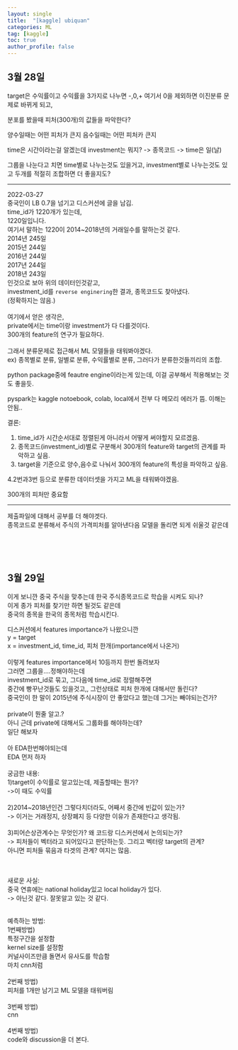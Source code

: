 ```yaml
---
layout: single
title:  "[kaggle] ubiquan"
categories: ML
tag: [kaggle]
toc: true
author_profile: false
---
```


## 3월 28일

target은 수익률이고
수익률을 3가지로 나누면
-,0,+ 여기서 0을 제외하면
이진분류 문제로 바뀌게 되고,

분포를 봤을때 피처(300개)의 값들을 파악한다?

양수일때는 어떤 피처가 큰지
음수일때는 어떤 피처카 큰지


time은 시간이라는걸 알겠는데
investment는 뭐지?
-> 종목코드
-> time은 일(날)

그룹을 나눈다고 치면 time별로 나누는것도 있을거고, investment별로 나누는것도 있고
두개를 적절히 조합하면 더 좋을지도?

-----------------------------------------
2022-03-27<br/>
중국인이 LB 0.7을 넘기고 디스커션에 글을 남김.<br/>
time_id가 1220개가 있는데,<br/>
1220일입니다. <br/>
여기서 말하는 1220이 2014~2018년의 거래일수를 말하는것 같다.<br/>
2014년 245일<br/>
2015년 244일<br/>
2016년 244일<br/>
2017년 244일<br/>
2018년 243일<br/>
인것으로 보아 위의 데이터인것같고,<br/>
investment_id를 `reverse enginering`한 결과, 종목코드도 찾아냈다.<br/>(정확하지는 않음.)<br/>
<br/>
여기에서 얻은 생각은,<br/>
private에서는 time이랑 investment가 다 다를것이다.<br/>
300개의 feature의 연구가 필요하다.<br/>
<br/>
그래서 분류문제로 접근해서 ML 모델들을 태워봐야겠다.<br/>
ex) 종목별로 분류, 일별로 분류, 수익률별로 분류, 그러다가 분류한것들끼리의 조합.<br/>

python package중에 feautre engine이라는게 있는데, 이걸 공부해서 적용해보는 것도 좋을듯.

pyspark는 kaggle notoebook, colab, local에서 전부 다 메모리 에러가 뜸. 이해는 안됨..

결론:
1. time_id가 시간순서대로 정렬된게 아니라서 어떻게 써야할지 모르겠음.
2. 종목코드(investment_id)별로 구분해서 300개의 feature와 target의 관계를 파악하고 싶음.
3. target을 기준으로 양수,음수로 나눠서 300개의 feature의 특성을 파악하고 싶음.

4.2번과3번 등으로 분류한 데이터셋을 가지고 ML을 태워봐야겠음.


300개의 피처만 중요함

---
제출파일에 대해서 공부를 더 해야겟다.<br/>
종목코드로 분류해서 주식의 가격피처를 알아낸다음 모델을 돌리면 되게 쉬울것 같은데<br/>

<br/><br/><br/>

## 3월 29일
이게 보니깐 중국 주식을 맞추는데 한국 주식종목코드로 학습을 시켜도 되나?<br/>
이게 종가 피처를 찾기만 하면 될것도 같은데<br/>
중국의 종목을 한국의 종목처럼 학습시킨다.<br/>


디스커션에서 features importance가 나왔으니깐<br/>
y = target<br/>
x = investment_id, time_id, 피처 한개(importance에서 나온거)<br/>
<br/>
이렇게 features importance에서 10등까지 한번 돌려보자<br/>
그러면 그룹을....정해야하는데<br/>
investment_id로 묶고, 그다음에 time_id로 정렬해주면<br/>
중간에 빵꾸난것들도 있을것고,, 그런상태로 피처 한개에 대해서만 돌린다?<br/>
중국인이 한 말이 2015년에 주식시장이 안 좋았다고 했는데 그거는 빼야되는건가?<br/>
<br/>
private이 뭔줄 알고.?<br/>
아니 근데 private에 대해서도 그룹화를 해야하는데?<br/>
일단 해보자<br/>
<br/>
아 EDA한번해야되는데<br/>
EDA 먼저 하자<br/>
<br/>
궁금한 내용:<br/>
1)target이 수익률로 알고있는데, 제출할때는 뭔가?<br/>
->이 때도 수익률<br/>
<br/>
2)2014~2018년인건 그렇다치더라도, 어째서 중간에 빈값이 있는가?<br/>
-> 이거는 거래정지, 상장폐지 등 다양한 이유가 존재한다고 생각됨.<br/>
<br/>
3)피어슨상관계수는 무엇인가? 왜 코드랑 디스커션에서 논의되는가?<br/>
-> 피처들이 벡터라고 되어있다고 판단하는듯. 그리고 벡터랑 target의 관계?<br/>
아니면 피처들 묶음과 타겟의 관계? 여지는 많음.<br/>
<br/>

<br/>
새로운 사실:<br/>
중국 연휴에는 national holiday있고 local holiday가 있다.<br/>
-> 아닌것 같다. 잘못알고 있는 것 같다.<br/>
<br/>



예측하는 방법:<br/>
1번째방법)<br/>
특정구간을 설정함<br/>
kernel size를 설정함<br/>
커널사이즈만큼 돌면서 유사도를 학습함<br/>
마치 cnn처럼<br/>
<br/>
2번째 방법)<br/>
피처를 1개만 남기고 ML 모델을 태워버림<br/>
<br/>
3번째 방법)<br/>
cnn<br/>
<br/>
4번째 방법)<br/>
code와 discussion을 더 본다.<br/>



